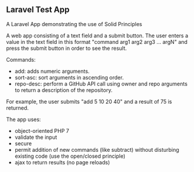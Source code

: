 ## Laravel Test App

A Laravel App demonstrating the use of Solid Principles


A web app consisting of a text field and a submit button. The user enters a value in the text field in this format "command arg1 arg2 arg3 ... argN" and press the submit button in order to see the result.


Commands:
* add:       adds numeric arguments.
* sort-asc:  sort arguments in ascending order.
* repo-desc: perform a GitHub API call using owner and repo arguments to return a description of the repository.


For example, the user submits "add 5 10 20 40" and a result of 75 is returned.


The app uses:
* object-oriented PHP 7
* validate the input
* secure
* permit addition of new commands (like subtract) without disturbing existing code (use the open/closed principle)
* ajax to return results (no page reloads)
